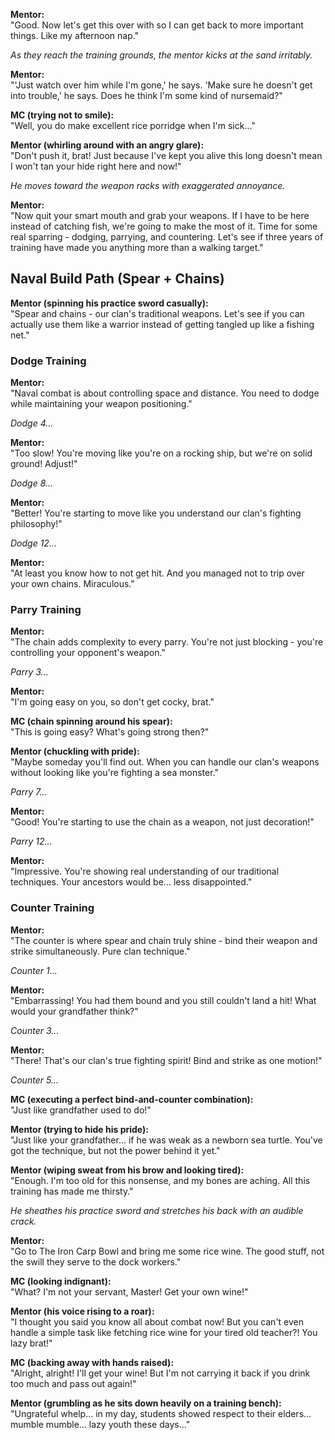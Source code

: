 **Mentor:**  
"Good. Now let's get this over with so I can get back to more important things. Like my afternoon nap."

_As they reach the training grounds, the mentor kicks at the sand irritably._

**Mentor:**  
"'Just watch over him while I'm gone,' he says. 'Make sure he doesn't get into trouble,' he says. Does he think I'm some kind of nursemaid?"

**MC (trying not to smile):**  
"Well, you do make excellent rice porridge when I'm sick..."

**Mentor (whirling around with an angry glare):**  
"Don't push it, brat! Just because I've kept you alive this long doesn't mean I won't tan your hide right here and now!"

_He moves toward the weapon racks with exaggerated annoyance._

**Mentor:**  
"Now quit your smart mouth and grab your weapons. If I have to be here instead of catching fish, we're going to make the most of it. Time for some real sparring - dodging, parrying, and countering. Let's see if three years of training have made you anything more than a walking target."
## **Naval Build Path (Spear + Chains)**

**Mentor (spinning his practice sword casually):**  
"Spear and chains - our clan's traditional weapons. Let's see if you can actually use them like a warrior instead of getting tangled up like a fishing net."

### **Dodge Training**

**Mentor:**  
"Naval combat is about controlling space and distance. You need to dodge while maintaining your weapon positioning."

_Dodge 4..._

**Mentor:**  
"Too slow! You're moving like you're on a rocking ship, but we're on solid ground! Adjust!"

_Dodge 8..._

**Mentor:**  
"Better! You're starting to move like you understand our clan's fighting philosophy!"

_Dodge 12..._

**Mentor:**  
"At least you know how to not get hit. And you managed not to trip over your own chains. Miraculous."

### **Parry Training**

**Mentor:**  
"The chain adds complexity to every parry. You're not just blocking - you're controlling your opponent's weapon."

_Parry 3..._

**Mentor:**  
"I'm going easy on you, so don't get cocky, brat."

**MC (chain spinning around his spear):**  
"This is going easy? What's going strong then?"

**Mentor (chuckling with pride):**  
"Maybe someday you'll find out. When you can handle our clan's weapons without looking like you're fighting a sea monster."

_Parry 7..._

**Mentor:**  
"Good! You're starting to use the chain as a weapon, not just decoration!"

_Parry 12..._

**Mentor:**  
"Impressive. You're showing real understanding of our traditional techniques. Your ancestors would be... less disappointed."

### **Counter Training**

**Mentor:**  
"The counter is where spear and chain truly shine - bind their weapon and strike simultaneously. Pure clan technique."

_Counter 1..._

**Mentor:**  
"Embarrassing! You had them bound and you still couldn't land a hit! What would your grandfather think?"

_Counter 3..._

**Mentor:**  
"There! That's our clan's true fighting spirit! Bind and strike as one motion!"

_Counter 5..._

**MC (executing a perfect bind-and-counter combination):**  
"Just like grandfather used to do!"

**Mentor (trying to hide his pride):**  
"Just like your grandfather... if he was weak as a newborn sea turtle. You've got the technique, but not the power behind it yet."

**Mentor (wiping sweat from his brow and looking tired):**  
"Enough. I'm too old for this nonsense, and my bones are aching. All this training has made me thirsty."

_He sheathes his practice sword and stretches his back with an audible crack._

**Mentor:**  
"Go to The Iron Carp Bowl and bring me some rice wine. The good stuff, not the swill they serve to the dock workers."

**MC (looking indignant):**  
"What? I'm not your servant, Master! Get your own wine!"

**Mentor (his voice rising to a roar):**  
"I thought you said you know all about combat now! But you can't even handle a simple task like fetching rice wine for your tired old teacher?! You lazy brat!"

**MC (backing away with hands raised):**  
"Alright, alright! I'll get your wine! But I'm not carrying it back if you drink too much and pass out again!"

**Mentor (grumbling as he sits down heavily on a training bench):**  
"Ungrateful whelp... in my day, students showed respect to their elders... mumble mumble... lazy youth these days..."
